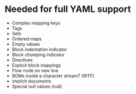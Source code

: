 # Needed for full YAML support

- Complex mapping keys
- Tags
- Sets
- Ordered maps
- Empty values
- Block indentation indicator
- Block chomping indicator
- Directives
- Explicit block mappings
- Flow node on new line
- BOMs inside a character stream? (WTF)
- Implicit documents
- Special null values (null)

